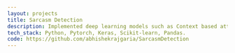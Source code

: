 ```yaml
---
layout: projects
title: Sarcasm Detection
description: Implemented deep learning models such as Context based attention-network,LSTM and machine learning models such as support vectors machine, MLP on the n-grams and bert-vectorized features. We have used textual mustard dataset and have compared the importance of each input type such as context, character with actual utterance.
tech_stack: Python, Pytorch, Keras, Scikit-learn, Pandas.
code: https://github.com/abhishekrajgaria/SarcasmDetection
---
```

